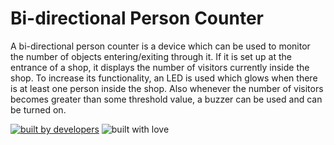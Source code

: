 # Bi-directional Person Counter

A bi-directional person counter is a device which can be used to monitor the number of objects entering/exiting through it. If it is set up at the entrance of a shop, it displays the number of visitors currently inside the shop. To increase its functionality, an LED is used which glows when there is at least one person inside the shop. Also whenever the number of visitors becomes greater than some threshold value, a buzzer can be used and can be turned on.

<p align = "center">
  
<a href="#"><img src="http://ForTheBadge.com/images/badges/built-by-developers.svg" alt="built by developers"></a>
![built with love](https://forthebadge.com/images/badges/built-with-love.svg)

</p>
